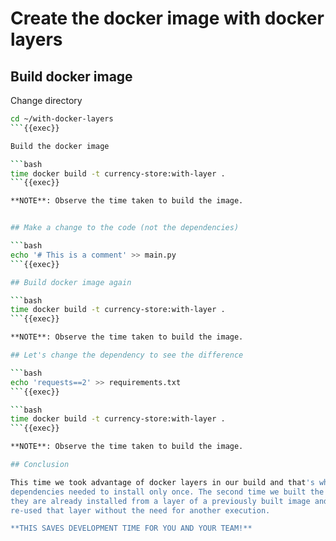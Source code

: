 # Create the docker image **with** docker layers

## Build docker image

Change directory

```bash
cd ~/with-docker-layers
```{{exec}}

Build the docker image

```bash
time docker build -t currency-store:with-layer .
```{{exec}}

**NOTE**: Observe the time taken to build the image.


## Make a change to the code (not the dependencies)

```bash
echo '# This is a comment' >> main.py
```{{exec}}

## Build docker image again

```bash
time docker build -t currency-store:with-layer .
```{{exec}}

**NOTE**: Observe the time taken to build the image.

## Let's change the dependency to see the difference

```bash
echo 'requests==2' >> requirements.txt
```{{exec}}

```bash
time docker build -t currency-store:with-layer .
```{{exec}}

**NOTE**: Observe the time taken to build the image.

## Conclusion

This time we took advantage of docker layers in our build and that's why the
dependencies needed to install only once. The second time we built the image,
they are already installed from a layer of a previously built image and we only
re-used that layer without the need for another execution.

**THIS SAVES DEVELOPMENT TIME FOR YOU AND YOUR TEAM!**
